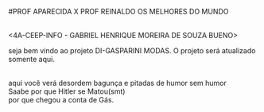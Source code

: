 #PROF APARECIDA X PROF REINALDO OS MELHORES DO MUNDO

<br>
<4A-CEEP-INFO - GABRIEL HENRIQUE MOREIRA DE SOUZA BUENO>

seja bem vindo ao projeto DI-GASPARINI MODAS. O projeto será atualizado somente aqui.

<br>
aqui você verá desordem bagunça e pitadas de humor sem humor

<br>
Saabe por que Hitler se Matou(smt)
<br> por que chegou a conta de Gás.

